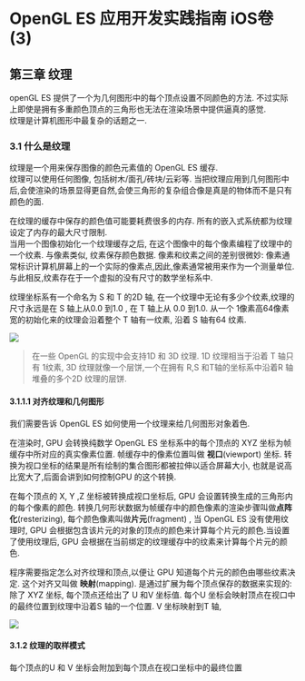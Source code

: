 # OpenGL ES 应用开发实践指南 iOS卷(3)

## 第三章 纹理

openGL ES 提供了一个为几何图形中的每个顶点设置不同颜色的方法. 不过实际上即使是拥有多重颜色顶点的三角形也无法在渲染场景中提供逼真的感觉.   
纹理是计算机图形中最复杂的话题之一.

### 3.1 什么是纹理

纹理是一个用来保存图像的颜色元素值的 OpenGL ES 缓存.  
纹理可以使用任何图像, 包括树木/面孔/砖块/云彩等. 当把纹理应用到几何图形中后,会使渲染的场景显得更自然,会使三角形的复杂组合像是真是的物体而不是只有颜色的面.  

在纹理的缓存中保存的颜色值可能要耗费很多的内存. 所有的嵌入式系统都为纹理设定了内存的最大尺寸限制.   
当用一个图像初始化一个纹理缓存之后, 在这个图像中的每个像素编程了纹理中的一个纹素. 与像素类似, 纹素保存颜色数据. 像素和纹素之间的差别很微妙: 像素通常标识计算机屏幕上的一个实际的像素点,因此,像素通常被用来作为一个测量单位. 与此相反,纹素存在于一个虚拟的没有尺寸的数学坐标系中.  

 纹理坐标系有一个命名为 S 和 T 的2D 轴, 在一个纹理中无论有多少个纹素,纹理的尺寸永远是在 S 轴上从0.0 到1.0 , 在 T  轴上从 0.0 到1.0. 从一个 1像素高64像素宽的初始化来的纹理会沿着整个 T 轴有一纹素, 沿着 S 轴有64 纹素.  
 
 ![](http://zhouxiaofei-image.oss-cn-hangzhou.aliyuncs.com/19-1-2/55119527.jpg)
 
 > 在一些 OpenGL 的实现中会支持1D 和 3D 纹理.  1D 纹理相当于沿着 T 轴只有 1纹素, 3D 纹理就像一个层饼,一个在拥有 R,S 和T轴的坐标系中沿着R 轴堆叠的多个2D 纹理的层饼.
 
 
#### 3.1.1.1 对齐纹理和几何图形
 
 我们需要告诉 OpenGL ES 如何使用一个纹理来给几何图形对象着色.  
 
 在渲染时, GPU 会转换纯数学 OpenGL ES 坐标系中的每个顶点的 XYZ 坐标为帧缓存中所对应的真实像素位置. 帧缓存中的像素位置叫做 **视口**(viewport) 坐标. 转换为视口坐标的结果是所有绘制的集合图形都被拉伸以适合屏幕大小, 也就是说高比宽大了,后面会讲到如何控制GPU 的这个转换.  
 
 在每个顶点的 X, Y ,Z 坐标被转换成视口坐标后, GPU 会设置转换生成的三角形内的每个像素的颜色. 转换几何形状数据为帧缓存中的颜色像素的渲染步骤叫做**点阵化**(resterizing), 每个颜色像素叫做**片元**(fragment)  , 当 OpenGL ES 没有使用纹理时, GPU 会根据包含该片元的对象的顶点的颜色来计算每个片元的颜色.当设置了使用纹理后, GPU 会根据在当前绑定的纹理缓存中的纹素来计算每个片元的颜色.
   
程序需要指定怎么对齐纹理和顶点,以便让 GPU 知道每个片元的颜色由哪些纹素决定. 这个对齐又叫做 **映射**(mapping). 是通过扩展为每个顶点保存的数据来实现的: 除了 XYZ 坐标, 每个顶点还给出了 U 和V 坐标值. 每个U 坐标会映射顶点在视口中的最终位置到纹理中沿着S 轴的一个位置. V 坐标映射到T 轴,

![](http://zhouxiaofei-image.oss-cn-hangzhou.aliyuncs.com/19-1-2/97715520.jpg)


#### 3.1.2 纹理的取样模式

每个顶点的U 和 V 坐标会附加到每个顶点在视口坐标中的最终位置